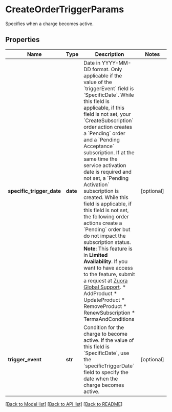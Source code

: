 # CreateOrderTriggerParams

Specifies when a charge becomes active. 
## Properties
Name | Type | Description | Notes
------------ | ------------- | ------------- | -------------
**specific_trigger_date** | **date** | Date in YYYY-MM-DD format. Only applicable if the value of the &#x60;triggerEvent&#x60; field is &#x60;SpecificDate&#x60;.   While this field is applicable, if this field is not set, your &#x60;CreateSubscription&#x60; order action creates a &#x60;Pending&#x60; order and a &#x60;Pending Acceptance&#x60; subscription. If at the same time the service activation date is required and not set, a &#x60;Pending Activation&#x60; subscription is created.  While this field is applicable, if this field is not set, the following order actions create a &#x60;Pending&#x60; order but do not impact the subscription status. **Note**: This feature is in **Limited Availability**. If you want to have access to the feature, submit a request at [Zuora Global Support](http://support.zuora.com/).  * AddProduct  * UpdateProduct  * RemoveProduct  * RenewSubscription  * TermsAndConditions  | [optional] 
**trigger_event** | **str** | Condition for the charge to become active.  If the value of this field is &#x60;SpecificDate&#x60;, use the &#x60;specificTriggerDate&#x60; field to specify the date when the charge becomes active.  | [optional] 

[[Back to Model list]](../README.md#documentation-for-models) [[Back to API list]](../README.md#documentation-for-api-endpoints) [[Back to README]](../README.md)


